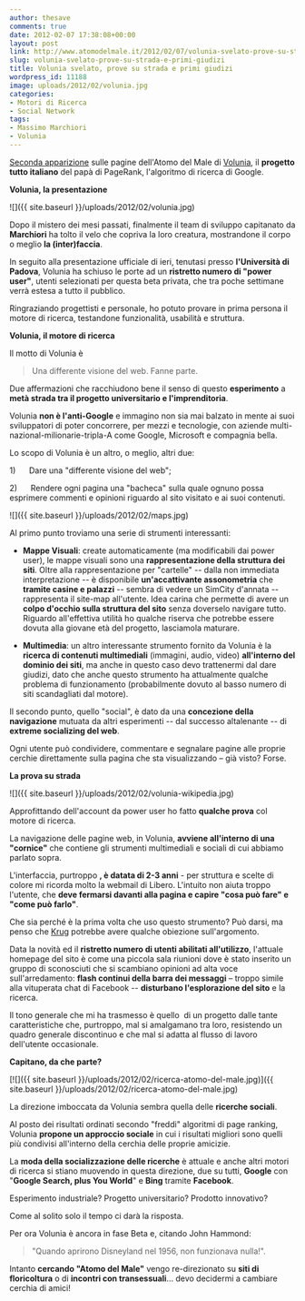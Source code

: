 ```yaml
---
author: thesave
comments: true
date: 2012-02-07 17:38:08+00:00
layout: post
link: http://www.atomodelmale.it/2012/02/07/volunia-svelato-prove-su-strada-e-primi-giudizi/
slug: volunia-svelato-prove-su-strada-e-primi-giudizi
title: Volunia svelato, prove su strada e primi giudizi
wordpress_id: 11188
image: uploads/2012/02/volunia.jpg
categories:
- Motori di Ricerca
- Social Network
tags:
- Massimo Marchiori
- Volunia
---
```


[Seconda apparizione](/2011/11/20/volunia-il-motore-di-ricerca-italiano-che-sfidera-google/) sulle pagine dell'Atomo del Male di [Volunia](http://www.volunia.com), il **progetto tutto italiano** del papà di PageRank, l'algoritmo di ricerca di Google.

**Volunia, la presentazione**

![]({{ site.baseurl }}/uploads/2012/02/volunia.jpg)

Dopo il mistero dei mesi passati, finalmente il team di sviluppo capitanato da **Marchiori** ha tolto il velo che copriva la loro creatura, mostrandone il corpo o meglio **la (inter)faccia**.

In seguito alla presentazione ufficiale di ieri, tenutasi presso **l'Università di Padova**, Volunia ha schiuso le porte ad un **ristretto numero di "power user"**, utenti selezionati per questa beta privata, che tra poche settimane verrà estesa a tutto il pubblico.

Ringraziando progettisti e personale, ho potuto provare in prima persona il motore di ricerca, testandone funzionalità, usabilità e struttura.

**Volunia, il motore di ricerca**

Il motto di Volunia è

<blockquote>Una differente visione del web. Fanne parte.</blockquote>

Due affermazioni che racchiudono bene il senso di questo **esperimento** a **metà strada tra il progetto universitario e l'imprenditoria**.

Volunia **non è l'anti-Google** e immagino non sia mai balzato in mente ai suoi sviluppatori di poter concorrere, per mezzi e tecnologie, con aziende multi-nazional-milionarie-tripla-A come Google, Microsoft e compagnia bella.

Lo scopo di Volunia è un altro, o meglio, altri due:

1)      Dare una "differente visione del web";

2)      Rendere ogni pagina una "bacheca" sulla quale ognuno possa esprimere commenti e opinioni riguardo al sito visitato e ai suoi contenuti.

![]({{ site.baseurl }}/uploads/2012/02/maps.jpg)

Al primo punto troviamo una serie di strumenti interessanti:

	
  * **Mappe Visuali**: create automaticamente (ma modificabili dai power user), le mappe visuali sono una **rappresentazione della struttura dei siti**. Oltre alla rappresentazione per "cartelle" -- dalla non immediata interpretazione -- è disponibile **un'accattivante assonometria** che **tramite casine e palazzi** -- sembra di vedere un SimCity d'annata -- rappresenta il site-map all'utente. Idea carina che permette di avere un **colpo d'occhio sulla struttura del sito** senza doverselo navigare tutto. Riguardo all'effettiva utilità ho qualche riserva che potrebbe essere dovuta alla giovane età del progetto, lasciamola maturare.

	
  * **Multimedia**: un altro interessante strumento fornito da Volunia è la **ricerca di contenuti multimediali** (immagini, audio, video) **all'interno del dominio dei siti**, ma anche in questo caso devo trattenermi dal dare giudizi, dato che anche questo strumento ha attualmente qualche problema di funzionamento (probabilmente dovuto al basso numero di siti scandagliati dal motore).

Il secondo punto, quello "social", è dato da una **concezione della navigazione** mutuata da altri esperimenti -- dal successo altalenante -- di **extreme socializing  del web**.

Ogni utente può condividere, commentare e segnalare pagine alle proprie cerchie direttamente sulla pagina che sta visualizzando – già visto? Forse.

**La prova su strada**

![]({{ site.baseurl }}/uploads/2012/02/volunia-wikipedia.jpg)

Approfittando dell'account da power user ho fatto **qualche prova** col motore di ricerca.

La navigazione delle pagine web, in Volunia, **avviene all'interno di una "cornice"** che contiene gli strumenti multimediali e sociali di cui abbiamo parlato sopra.

L'interfaccia, purtroppo **, è datata di 2-3 anni** - per struttura e scelte di colore mi ricorda molto la webmail di Libero.
L'intuito non aiuta troppo l'utente, che **deve fermarsi davanti alla pagina e capire "cosa può fare" e "come può farlo"**.

Che sia perché è la prima volta che uso questo strumento? Può darsi, ma penso che [Krug](http://en.wikipedia.org/wiki/Don't_Make_Me_Think) potrebbe avere qualche obiezione sull'argomento.

Data la novità ed il **ristretto numero di  utenti abilitati all'utilizzo**, l'attuale homepage del sito è come una piccola sala riunioni dove è stato inserito un gruppo di sconosciuti che si scambiano opinioni ad alta voce sull'arredamento: **flash continui della barra dei messaggi** – troppo simile alla vituperata chat di Facebook -- **disturbano l'esplorazione del sito** e la ricerca.

Il tono generale che mi ha trasmesso è quello  di un progetto dalle tante caratteristiche che, purtroppo, mal si amalgamano tra loro, resistendo un quadro generale discontinuo e che mal si adatta al flusso di lavoro dell'utente occasionale.

**Capitano, da che parte?**

[![]({{ site.baseurl }}/uploads/2012/02/ricerca-atomo-del-male.jpg)]({{ site.baseurl }}/uploads/2012/02/ricerca-atomo-del-male.jpg)

La direzione imboccata da Volunia sembra quella delle **ricerche sociali**.

Al posto dei risultati ordinati secondo "freddi" algoritmi di page ranking, Volunia **propone un approccio sociale** in cui i risultati migliori sono quelli più condivisi all'interno della cerchia delle proprie amicizie.

La **moda della socializzazione delle ricerche** è attuale e anche altri motori di ricerca si stiano muovendo in questa direzione, due su tutti, **Google** con "**Google Search, plus You World**" e **Bing** tramite **Facebook**.

Esperimento industriale? Progetto universitario? Prodotto innovativo?

Come al solito solo il tempo ci darà la risposta.

Per ora Volunia è ancora in fase Beta e, citando John Hammond:

<blockquote>"Quando aprirono Disneyland nel 1956, non funzionava nulla!".</blockquote>

Intanto **cercando "Atomo del Male"** vengo re-direzionato su **siti di floricoltura** o di **incontri con transessuali**... devo decidermi a cambiare cerchia di amici!
